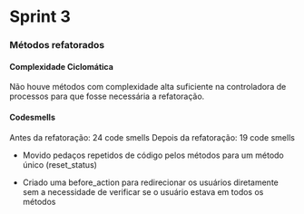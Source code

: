 # Sprint 3

### Métodos refatorados 
    
#### Complexidade Ciclomática

Não houve métodos com complexidade alta suficiente na controladora de processos para que fosse necessária a refatoração.

#### Codesmells

Antes da refatoração: 24 code smells
Depois da refatoração: 19 code smells

- Movido pedaços repetidos de código pelos métodos para um método único (reset_status) 

- Criado uma before_action para redirecionar os usuários diretamente sem a necessidade de verificar se o usuário estava
em todos os métodos
